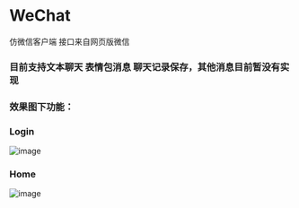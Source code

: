 # WeChat
仿微信客户端 接口来自网页版微信
### 目前支持文本聊天 表情包消息 聊天记录保存，其他消息目前暂没有实现

### 效果图下功能：
### Login
![image](https://github.com/YuanJianTing/WeChat/blob/master/screenshot/login.png)
### Home
![image](https://github.com/YuanJianTing/WeChat/blob/master/screenshot/home.png)

